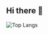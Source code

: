 ## Hi there 👋

![Top Langs](https://github-readme-stats.vercel.app/api/top-langs/?username=ma-zou&layout=compact)
